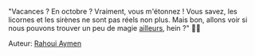 "Vacances ? En octobre ? Vraiment, vous m'étonnez ! Vous savez, les licornes et les sirènes ne sont pas réels non plus. Mais bon, allons voir si nous pouvons trouver un peu de magie [ailleurs](https://github.com/xicuevasro/KALYXI-LAND/blob/main/jeu-hero-KALYXI-LAND/index.md), hein ?" 🌈🦄

Auteur: [Rahoui Aymen](https://github.com/Aymenrahoui)

